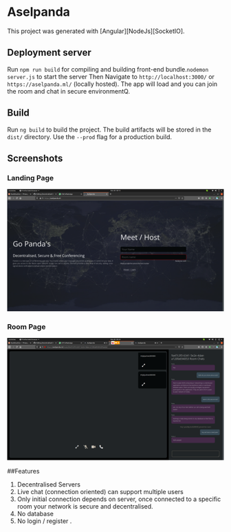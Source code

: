 # Aselpanda

This project was generated with [Angular][NodeJs][SocketIO].

## Deployment server

Run `npm run build` for compiling and building front-end bundle.`nodemon server.js` to start the server Then  Navigate to `http://localhost:3000/` or  `https://aselpanda.ml/` (locally hosted). The app will load and you can join the room and chat in secure environmentQ.

## Build

Run `ng build` to build the project. The build artifacts will be stored in the `dist/` directory. Use the `--prod` flag for a production build.

## Screenshots
### Landing Page
<img src="/ss/1.png"></img>

### Room Page
<img src="/ss/2.png"></img>

##Features
1. Decentralised Servers 
2. Live chat (connection oriented) can support multiple users
3. Only initial connection depends on server, once connected to a specific room your network is secure and decentralised.
4. No database
4. No login / register .
